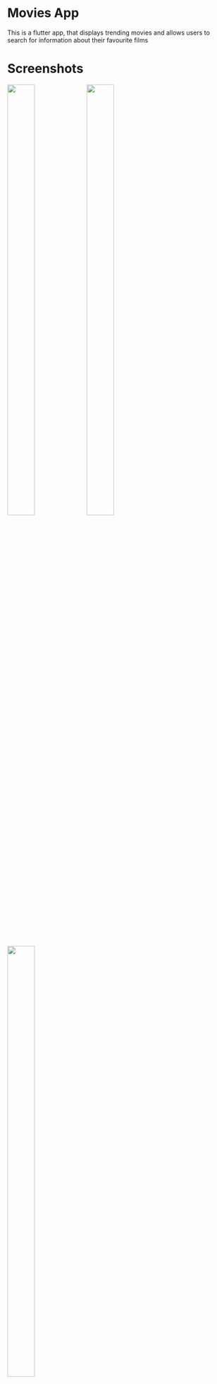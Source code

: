 # Movies App

This is a flutter app, that displays trending movies and allows users to search for information about their favourite films

# Screenshots

<img src="https://user-images.githubusercontent.com/26127333/52084761-d9811580-25b3-11e9-9588-8591490ed41a.PNG" width="35%" height="50%"/>
<img src="https://user-images.githubusercontent.com/26127333/52169700-e5084400-274d-11e9-9960-7348d2a5be48.PNG" width="35%" height="50%"/>
<img src="https://user-images.githubusercontent.com/26127333/52084772-e0a82380-25b3-11e9-8399-5756a108d2dc.PNG" width="35%" height="50%"/>

